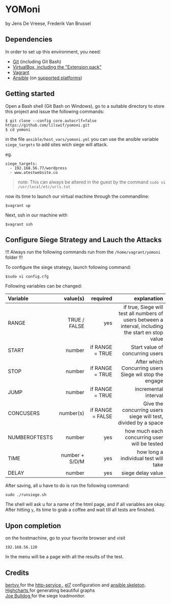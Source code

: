 # YOMoni
by Jens De Vreese, Frederik Van Brussel

## Dependencies

In order to set up this environment, you need:

* [Git](https://git-scm.com/downloads) (including Git Bash)
* [VirtualBox, including the "Extension pack"](https://www.virtualbox.org/wiki/Downloads/)
* [Vagrant](https://www.vagrantup.com/downloads.html)
* [Ansible](http://docs.ansible.com/intro_installation.html) (on [supported platforms](http://docs.ansible.com/intro_installation.html#control-machine-requirements))

## Getting started

Open a Bash shell (Git Bash on Windows), go to a suitable directory to store this project and issue the following commands:

```ShellSession
$ git clone --config core.autocrlf=false https://github.com/lilswif/yomoni.git
$ cd yomoni
```

in the file ```ansible/host_vars/yomoni.yml``` you can use the ansible variable ```siege_targets```
to add sites wich siege will attack.

eg.
``` 
siege_targets:
  - 192.168.56.77/wordpress 
  - www.atestwebsite.co
```

> note: This can always be altered in the guest by the command ```sudo vi /usr/local/etc/urls.txt```

now its time to launch our virtual machine through the commandline:

```Shellsession
$vagrant up
```

Next, ssh in our machine with 

```
$vagrant ssh
```

## Configure Siege Strategy and Lauch the Attacks

!!! Always run the following commands run from the ```/home/vagrant/yomoni``` folder !!!

To configure the siege strategy, launch following command:
```
$sudo vi config.cfg
```

Following variables can be changed:

| Variable  | value(s) | required |  explanation |
| :---     	|    ---:  |     ---: |    ---:      |
| RANGE |  TRUE / FALSE | yes  |  if true, Siege will test all numbers of users between a interval, including the start en stop value |
| START |  number       | if RANGE = TRUE | Start value of concurring users |
| STOP  |  number       | if RANGE = TRUE | After which Concurring users Siege wil stop the engage |
| JUMP  |  number       | if RANGE = TRUE | incremental interval |
| CONCUSERS | number(s) | if RANGE = FALSE | Give the concurring users siege will test, divided by a space |
| NUMBEROFTESTS | number | yes | how much each concurring user will be tested |
| TIME | number + S/D/M | yes | how long a individual test will take |
| DELAY | number | yes | siege delay value |

After saving, all u have to do is run the following command:

```
sudo ./runsiege.sh
```

The shell will ask u for a name of the html page, and if all variables are okay.
After hitting ```y```, its time to grab a coffee and wait till all tests are finished.

## Upon completion
on the hostmachine, go to your favorite browser and visit 
```
192.168.56.120
```
In the menu will be a page with all the results of the test.

## Credits 

[ bertvv ](www.github.com/bertvv) for the [ http-service ](https://github.com/bertvv/ansible-role-httpd), [el7](https://github.com/bertvv/ansible-role-el7) configuration and [ansible skeleton](https://github.com/bertvv/ansible-skeleton). </br>
[ Highcharts ](www.highcharts.com) for generating beautiful graphs </br>
[ Joe Bulldog ]( https://joedog.org/ ) for the siege loadmonitor. </br>


